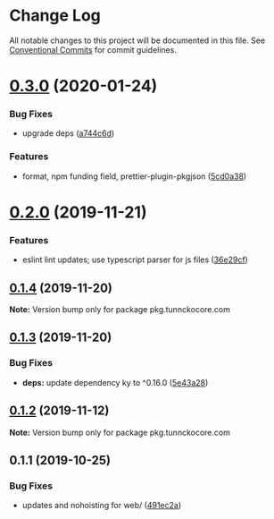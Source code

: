 # Change Log

All notable changes to this project will be documented in this file.
See [Conventional Commits](https://conventionalcommits.org) for commit guidelines.

# [0.3.0](https://github.com/tunnckocore/opensource/compare/pkg.tunnckocore.com@0.2.0...pkg.tunnckocore.com@0.3.0) (2020-01-24)


### Bug Fixes

* upgrade deps ([a744c6d](https://github.com/tunnckocore/opensource/commit/a744c6dbef340b51e246ecf874579a752b7aa35a))


### Features

* format, npm funding field, prettier-plugin-pkgjson ([5cd0a38](https://github.com/tunnckocore/opensource/commit/5cd0a389a731e5634636f1a124decbaf36807824))





# [0.2.0](https://github.com/tunnckoCore/opensource/compare/pkg.tunnckocore.com@0.1.4...pkg.tunnckocore.com@0.2.0) (2019-11-21)


### Features

* eslint lint updates; use typescript parser for js files ([36e29cf](https://github.com/tunnckoCore/opensource/commit/36e29cf7510ef15da4c532f9dc2b81cd275218c3))





## [0.1.4](https://github.com/tunnckoCore/opensource/compare/pkg.tunnckocore.com@0.1.3...pkg.tunnckocore.com@0.1.4) (2019-11-20)

**Note:** Version bump only for package pkg.tunnckocore.com





## [0.1.3](https://github.com/tunnckoCore/opensource/compare/pkg.tunnckocore.com@0.1.2...pkg.tunnckocore.com@0.1.3) (2019-11-20)


### Bug Fixes

* **deps:** update dependency ky to ^0.16.0 ([5e43a28](https://github.com/tunnckoCore/opensource/commit/5e43a28a98bdbcca171c1897c1170df026abd5c3))





## [0.1.2](https://github.com/tunnckoCore/opensource/compare/pkg.tunnckocore.com@0.1.1...pkg.tunnckocore.com@0.1.2) (2019-11-12)

**Note:** Version bump only for package pkg.tunnckocore.com





## 0.1.1 (2019-10-25)


### Bug Fixes

* updates and nohoisting for web/ ([491ec2a](https://github.com/tunnckoCore/opensource/commit/491ec2a06b5ffb6f052dfca5a6732f17ed28a7e0))
